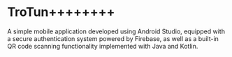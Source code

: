 # TroTun++++++++
A simple mobile application developed using Android Studio, equipped with a secure authentication system powered by Firebase, as well as a built-in QR code scanning functionality implemented with Java and Kotlin.
